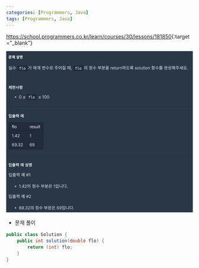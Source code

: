 ```yaml
---
categories: [Programmers, Java]
tags: [Programmers, Java] 
---
```


<https://school.programmers.co.kr/learn/courses/30/lessons/181850>{:target="_blank"}

![문제](/assets/img/programmers/java/%EC%A0%95%EC%88%98_%EB%B6%80%EB%B6%84.png)

- 문제 풀이

```java
public class Solution {
    public int solution(double flo) {
        return (int) flo;
    }
}
```